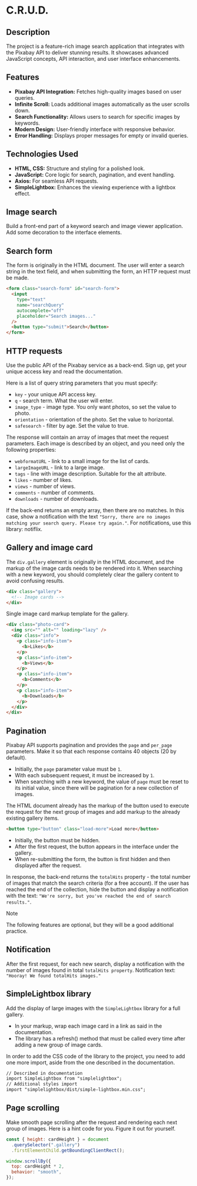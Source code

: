 # C.R.U.D.

## Description 
The project is a feature-rich image search application that integrates with the Pixabay API to deliver stunning results. It showcases advanced JavaScript concepts, API interaction, and user interface enhancements.

## Features 

- **Pixabay API Integration:** Fetches high-quality images based on user queries.
- **Infinite Scroll:** Loads additional images automatically as the user scrolls down.
- **Search Functionality:** Allows users to search for specific images by keywords.
- **Modern Design:** User-friendly interface with responsive behavior.
- **Error Handling:** Displays proper messages for empty or invalid queries.

## Technologies Used 

- **HTML, CSS:** Structure and styling for a polished look.
- **JavaScript:** Core logic for search, pagination, and event handling.
- **Axios:** For seamless API requests.
- **SimpleLightbox:** Enhances the viewing experience with a lightbox effect.

## Image search 

Build a front-end part of a keyword search and image viewer application. Add some decoration to the interface elements.

## Search form 

The form is originally in the HTML document. The user will enter a search string in the text field, and when submitting the form, an HTTP request must be made.

```html
<form class="search-form" id="search-form">
  <input
    type="text"
    name="searchQuery"
    autocomplete="off"
    placeholder="Search images..."
  />
  <button type="submit">Search</button>
</form>
```
## HTTP requests 

Use the public API of the Pixabay service as a back-end. Sign up, get your unique access key and read the documentation.

Here is a list of query string parameters that you must specify:

- `key` - your unique API access key.
- `q` - search term. What the user will enter.
- `image_type` - image type. You only want photos, so set the value to photo.
- `orientation` - orientation of the photo. Set the value to horizontal.
- `safesearch` - filter by age. Set the value to true.

The response will contain an array of images that meet the request parameters. Each image is described by an object, and you need only the following properties:

- `webformatURL` - link to a small image for the list of cards.
- `largeImageURL` - link to a large image.
- `tags` - line with image description. Suitable for the alt attribute.
- `likes` - number of likes.
- `views` - number of views.
- `comments` - number of comments.
- `downloads` - number of downloads.

If the back-end returns an empty array, then there are no matches. In this case, show a notification with the text `"Sorry, there are no images matching your search query. Please try again."`. For notifications, use this library: notiflix.

## Gallery and image card 

The `div.gallery` element is originally in the HTML document, and the markup of the image cards needs to be rendered into it. When searching with a new keyword, you should completely clear the gallery content to avoid confusing results.

```html
<div class="gallery">
  <!-- Image cards -->
</div>
```
Single image card markup template for the gallery.

```html
<div class="photo-card">
  <img src="" alt="" loading="lazy" />
  <div class="info">
    <p class="info-item">
      <b>Likes</b>
    </p>
    <p class="info-item">
      <b>Views</b>
    </p>
    <p class="info-item">
      <b>Comments</b>
    </p>
    <p class="info-item">
      <b>Downloads</b>
    </p>
  </div>
</div>
```

## Pagination 

Pixabay API supports pagination and provides the `page` and `per_page` parameters. Make it so that each response contains 40 objects (20 by default).

- Initially, the `page` parameter value must be `1`.
- With each subsequent request, it must be increased by `1`.
- When searching with a new keyword, the value of `page` must be reset to its initial value, since there will be pagination for a new collection of images.

The HTML document already has the markup of the button used to execute the request for the next group of images and add markup to the already existing gallery items.

```html
<button type="button" class="load-more">Load more</button>
```
- Initially, the button must be hidden.
- After the first request, the button appears in the interface under the gallery.
- When re-submitting the form, the button is first hidden and then displayed after the request.

In response, the back-end returns the `totalHits` property - the total number of images that match the search criteria (for a free account). If the user has reached the end of the collection, hide the button and display a notification with the text: `"We're sorry, but you've reached the end of search results."`.

> [!NOTE]  
> The following features are optional, but they will be a good additional practice.

## Notification 

After the first request, for each new search, display a notification with the number of images found in total `totalHits property`. Notification text: `"Hooray! We found totalHits images."`

## SimpleLightbox library 

Add the display of large images with the `SimpleLightbox` library for a full gallery.

- In your markup, wrap each image card in a link as said in the documentation.
- The library has a refresh() method that must be called every time after adding a new group of image cards.

In order to add the CSS code of the library to the project, you need to add one more import, aside from the one described in the documentation.

```html
// Described in documentation
import SimpleLightbox from "simplelightbox";
// Additional styles import
import "simplelightbox/dist/simple-lightbox.min.css";
```

## Page scrolling 

Make smooth page scrolling after the request and rendering each next group of images. Here is a hint code for you. Figure it out for yourself.

```js
const { height: cardHeight } = document
  .querySelector(".gallery")
  .firstElementChild.getBoundingClientRect();

window.scrollBy({
  top: cardHeight * 2,
  behavior: "smooth",
});
```

